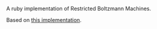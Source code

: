 A ruby implementation of Restricted Boltzmann Machines. 

Based on [this implementation](https://github.com/echen/restricted-boltzmann-machines). 
